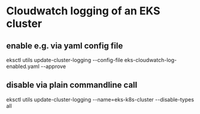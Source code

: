 # Cloudwatch logging of an EKS cluster

## enable e.g. via yaml config file

eksctl utils update-cluster-logging --config-file eks-cloudwatch-log-enabled.yaml --approve

## disable via plain commandline call

eksctl utils update-cluster-logging --name=eks-k8s-cluster --disable-types all
